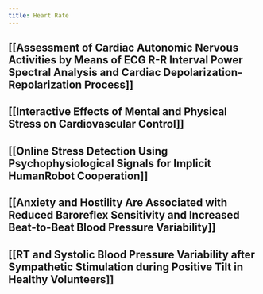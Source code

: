 ```yaml
---
title: Heart Rate
---
```


## [[Assessment of Cardiac Autonomic Nervous Activities by Means of ECG R-R Interval Power Spectral Analysis and Cardiac Depolarization-Repolarization Process]]
## [[Interactive Effects of Mental and Physical Stress on Cardiovascular Control]]
## [[Online Stress Detection Using Psychophysiological Signals for Implicit HumanRobot Cooperation]]
## [[Anxiety and Hostility Are Associated with Reduced Baroreflex Sensitivity and Increased Beat-to-Beat Blood Pressure Variability]]
## [[RT and Systolic Blood Pressure Variability after Sympathetic Stimulation during Positive Tilt in Healthy Volunteers]]
